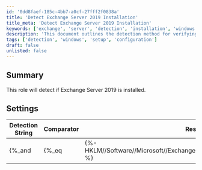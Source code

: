 ```yaml
---
id: '0dd8faef-185c-4bb7-a0cf-27fff2f0838a'
title: 'Detect Exchange Server 2019 Installation'
title_meta: 'Detect Exchange Server 2019 Installation'
keywords: ['exchange', 'server', 'detection', 'installation', 'windows']
description: 'This document outlines the detection method for verifying if Exchange Server 2019 is installed on a Windows system. It includes the detection string, comparator, result, and applicable operating system for accurate identification.'
tags: ['detection', 'windows', 'setup', 'configuration']
draft: false
unlisted: false
---
```

## Summary

This role will detect if Exchange Server 2019 is installed.

## Settings

| Detection String                                                                                                                                         | Comparator | Result | Applicable OS |
|---------------------------------------------------------------------------------------------------------------------------------------------------------|------------|--------|----------------|
| {%_and|{%_eq|{%-HKLM//Software//Microsoft//ExchangeServer//v15//Setup:MsiProductMajor-%}|15_%}|{%_eq|{%-HKLM//Software//Microsoft//ExchangeServer//v15//Setup:MsiProductMinor-%}|2_%}_%} | Equals     | 1      | Windows        |







